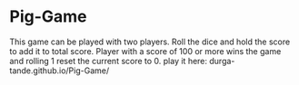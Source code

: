 # Pig-Game

This game can be played with two players. Roll the dice and hold the score to add it to total score.
Player with a score of 100 or more wins the game and rolling 1 reset the current score to 0.
play it here: durga-tande.github.io/Pig-Game/
